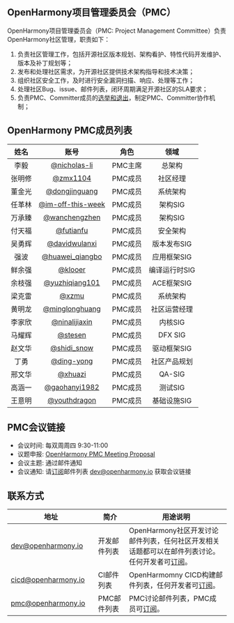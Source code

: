 ## OpenHarmony项目管理委员会（PMC）


   OpenHarmony项目管理委员会（PMC: Project Management Committee）负责OpenHarmony社区管理，职责如下：
1. 负责社区管理工作，包括开源社区版本规划、架构看护、特性代码开发维护、版本及补丁规划等；
2. 发布和处理社区需求，为开源社区提供技术架构指导和技术决策；
3. 组织社区安全工作，及时进行安全漏洞扫描、响应、处理等工作；
4. 处理社区Bug、issue、邮件列表，闭环周期满足开源社区的SLA要求；
5. 负责PMC、Committer成员的[选举和退出](./guidelines_role_grouth.md)，制定PMC、Committer协作机制；


## OpenHarmony PMC成员列表
| 姓名 | 账号   | 角色 | 领域 |
| :----: | :----: | :----: | :----: |
| 李毅 | [@nicholas-li](https://gitee.com/nicholas-li) | PMC主席 | 总架构 |
| 张明修 | [@zmx1104](https://gitee.com/zmx1104) | PMC成员 | 社区经理 |
| 董金光 |[@dongjinguang](https://gitee.com/dongjinguang) | PMC成员 | 系统架构 |
| 任革林 | [@im-off-this-week](https://gitee.com/im-off-this-week) | PMC成员 | 架构SIG |
| 万承臻 | [@wanchengzhen](https://gitee.com/wanchengzhen) | PMC成员 | 架构SIG |
| 付天福 | [@futianfu](https://gitee.com/futianfu) | PMC成员 |	安全架构 |
| 吴勇辉 | [@davidwulanxi](https://gitee.com/davidwulanxi) | PMC成员 | 版本发布SIG |
| 强波 | [@huawei_qiangbo](https://gitee.com/huawei_qiangbo) | PMC成员 | 应用框架SIG |
| 鲜余强 | [@klooer](https://gitee.com/klooer) | PMC成员 | 编译运行时SIG |
| 余枝强 | [@yuzhiqiang101](https://gitee.com/yuzhiqiang101) | PMC成员 | ACE框架SIG |
| 梁克雷 | [@xzmu](https://gitee.com/xzmu) | PMC成员 | 系统架构 |
| 黄明龙 | [@minglonghuang](https://gitee.com/minglonghuang) | PMC成员 | 社区运营经理 |
| 李家欣 | [@ninalijiaxin](https://gitee.com/ninalijiaxin) | PMC成员 | 内核SIG |
| 马耀辉 | [@stesen](https://gitee.com/stesen) | PMC成员 | DFX SIG |
| 赵文华 | [@shidi_snow](https://gitee.com/shidi_snow) | PMC成员 | 驱动框架SIG |
| 丁勇 | [@ding-yong](https://gitee.com/ding-yong) | PMC成员 | 社区产品规划 |
| 邢文华 | [@xhuazi](https://gitee.com/xhuazi) | PMC成员 | QA-SIG |
| 高涵一 | [@gaohanyi1982](https://gitee.com/gaohanyi1982) | PMC成员 | 测试SIG |
| 王意明 | [@youthdragon](https://gitee.com/youthdragon) | PMC成员 | 基础设施SIG |


## PMC会议链接
- 会议时间: 每双周周四 9:30-11:00
- 议题申报: [OpenHarmony PMC Meeting Proposal](https://etherpad.openharmony.cn/p/pmc)
- 会议主题: 通过邮件通知
- 会议通知: 请[订阅](https://lists.openatom.io/postorius/lists/dev.openharmony.io)邮件列表 dev@openharmony.io 获取会议链接

## 联系方式

| 地址                                 | 简介        | 用途说明                                                         |
| ---------------------------------------|---------- | ------------------------------------------------------------ |
| dev@openharmony.io  <img width=120/>| 开发邮件列表 <img width=100/> | OpenHarmony社区开发讨论邮件列表，任何社区开发相关话题都可以在邮件列表讨论。任何开发者可[订阅](https://lists.openatom.io/postorius/lists/dev.openharmony.io)。<img width=200/>|
| cicd@openharmony.io <img width=120/> | CI邮件列表  <img width=100/>| OpenHarmomny CICD构建邮件列表，任何开发者可[订阅](https://lists.openatom.io/postorius/lists/cicd.openharmony.io)。<img width=200/>|
| pmc@openharmony.io  <img width=120/>| PMC邮件列表  <img width=100/>| PMC讨论邮件列表，PMC成员可[订阅](https://lists.openatom.io/postorius/lists/pmc.openharmony.io/)。<img width=200/>|


